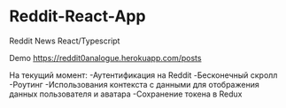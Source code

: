 # Reddit-React-App
Reddit News React/Typescript

Demo https://reddit0analogue.herokuapp.com/posts

На текущий момент: 
-Аутентификация на Reddit
-Бесконечный скролл 
-Роутинг 
-Использования контекста с данными для отображения данных пользователя и аватара
-Сохранение токена в Redux
